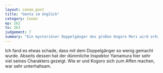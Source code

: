 ```yaml
---
layout: conan_post
title: "Genta im Unglück"
category: Conan
ep: 262
to: 263
judgement: 7
summary: "Ein mysteriöser Doppelgänger des großen Kogoro Mori wird erhängt in seinem Zimmer gefunden."
---
```


Ich fand es etwas schade, dass mit dem Doppelgänger so wenig gemacht wurde. Abseits dessen hat der dümmliche Inspektor
Yamamura hier sehr viel seines Charakters gezeigt. Wie er und Kogoro sich zum Affen machen, war sehr unterhaltsam.